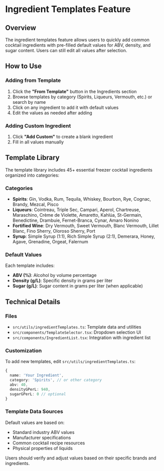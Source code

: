 # Ingredient Templates Feature

## Overview
The ingredient templates feature allows users to quickly add common cocktail ingredients with pre-filled default values for ABV, density, and sugar content. Users can still edit all values after selection.

## How to Use

### Adding from Template
1. Click the **"From Template"** button in the Ingredients section
2. Browse templates by category (Spirits, Liqueurs, Vermouth, etc.) or search by name
3. Click on any ingredient to add it with default values
4. Edit the values as needed after adding

### Adding Custom Ingredient
1. Click **"Add Custom"** to create a blank ingredient
2. Fill in all values manually

## Template Library

The template library includes 45+ essential freezer cocktail ingredients organized into categories:

### Categories
- **Spirits**: Gin, Vodka, Rum, Tequila, Whiskey, Bourbon, Rye, Cognac, Brandy, Mezcal, Pisco
- **Liqueurs**: Cointreau, Triple Sec, Campari, Aperol, Chartreuse, Maraschino, Crème de Violette, Amaretto, Kahlúa, St-Germain, Benedictine, Drambuie, Fernet-Branca, Cynar, Amaro Nonino
- **Fortified Wine**: Dry Vermouth, Sweet Vermouth, Blanc Vermouth, Lillet Blanc, Fino Sherry, Oloroso Sherry, Port
- **Syrup**: Simple Syrup (1:1), Rich Simple Syrup (2:1), Demerara, Honey, Agave, Grenadine, Orgeat, Falernum

### Default Values
Each template includes:
- **ABV (%)**: Alcohol by volume percentage
- **Density (g/L)**: Specific density in grams per liter
- **Sugar (g/L)**: Sugar content in grams per liter (when applicable)

## Technical Details

### Files
- `src/utils/ingredientTemplates.ts`: Template data and utilities
- `src/components/TemplateSelector.tsx`: Dropdown selection UI
- `src/components/IngredientList.tsx`: Integration with ingredient list

### Customization
To add new templates, edit `src/utils/ingredientTemplates.ts`:

```typescript
{
  name: 'Your Ingredient',
  category: 'Spirits', // or other category
  abv: 40,
  densityGPerL: 940,
  sugarGPerL: 0 // optional
}
```

### Template Data Sources
Default values are based on:
- Standard industry ABV values
- Manufacturer specifications
- Common cocktail recipe resources
- Physical properties of liquids

Users should verify and adjust values based on their specific brands and ingredients.
